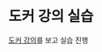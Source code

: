 # 도커 강의 실습
[도커 강의](https://www.inflearn.com/course/%EB%8F%84%EC%BB%A4-%EC%9E%85%EB%AC%B8/dashboard
)를 보고 실습 진행 
